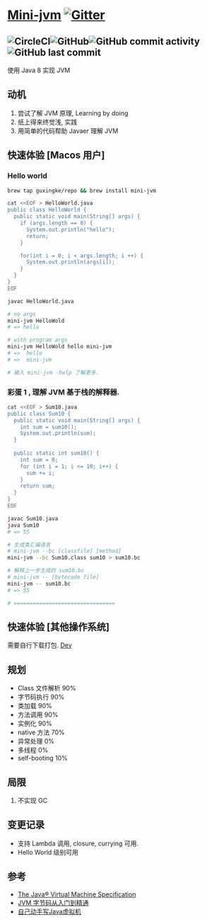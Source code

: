 # [Mini-jvm](https://jvm.guxingke.com) [![Gitter](https://badges.gitter.im/guxingke/mini-jvm.svg)](https://gitter.im/guxingke/mini-jvm?utm_source=badge&utm_medium=badge&utm_campaign=pr-badge)
![CircleCI](https://img.shields.io/circleci/build/github/guxingke/mini-jvm/master?style=for-the-badge&token=f20bab2e6e06b66e96f9440f31fa391524a8ed60)![GitHub](https://img.shields.io/github/license/guxingke/mini-jvm?style=for-the-badge)![GitHub commit activity](https://img.shields.io/github/commit-activity/w/guxingke/mini-jvm?style=for-the-badge)![GitHub last commit](https://img.shields.io/github/last-commit/guxingke/mini-jvm?style=for-the-badge)
------
使用 Java 8 实现 JVM

## 动机
1. 尝试了解 JVM 原理, Learning by doing
2. 纸上得来终觉浅, 实践
3. 用简单的代码帮助 Javaer 理解 JVM

## 快速体验 [Macos 用户]

### Hello world
```bash
brew tap guxingke/repo && brew install mini-jvm

cat <<EOF > HelloWorld.java
public class HelloWorld {
  public static void main(String[] args) {
    if (args.length == 0) {
      System.out.println("hello");
      return;
    }

    for(int i = 0; i < args.length; i ++) {
      System.out.println(args[i]);
    }
  }
}
EOF

javac HelloWorld.java

# no args
mini-jvm HelloWold
# => hello

# with program args
mini-jvm HelloWold hello mini-jvm
# =>  hello
# =>  mini-jvm

# 输入 mini-jvm -help 了解更多.
```

### 彩蛋 1 , 理解 JVM 基于栈的解释器.
```bash
cat <<EOF > Sum10.java
public class Sum10 {
  public static void main(String[] args) {
    int sum = sum10();
    System.out.println(sum);
  }
  
  public static int sum10() {
    int sum = 0;
    for (int i = 1; i <= 10; i++) {
      sum += i;
    }
    return sum;
  }
}
EOF

javac Sum10.java
java Sum10
# => 55

# 生成类汇编语言
# mini-jvm --bc [classfile] [method]
mini-jvm --bc Sum10.class sum10 > sum10.bc

# 解释上一步生成的 sum10.bc
# mini-jvm -- [bytecode file]
mini-jvm -- sum10.bc
# => 55

# ================================
```

## 快速体验 [其他操作系统]
需要自行下载打包. [Dev](https://jvm.guxingke.com/#/dev)

## 规划
- Class 文件解析 90%
- 字节码执行 90%
- 类加载 90%
- 方法调用 90%
- 实例化 90%
- native 方法 70%
- 异常处理 0%
- 多线程 0%
- self-booting 10%

## 局限
1. 不实现 GC

## 变更记录
- 支持 Lambda 调用, closure, currying 可用.
- Hello World 级别可用

## 参考
- [The Java® Virtual Machine Specification](https://docs.oracle.com/javase/specs/jvms/se8/html/)
- [JVM 字节码从入门到精通](https://juejin.im/book/5c25811a6fb9a049ec6b23ee/)
- [自己动手写Java虚拟机](https://book.douban.com/subject/26802084/)

